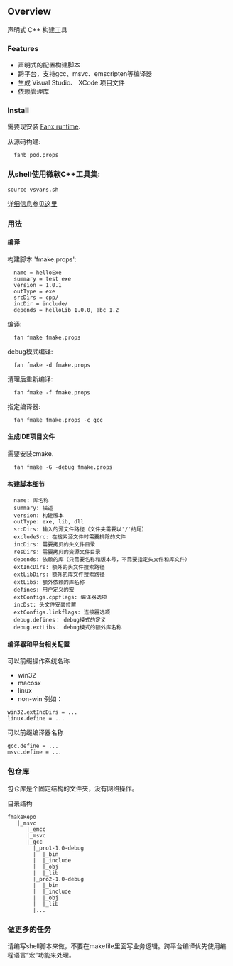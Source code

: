 
## Overview

声明式 C++ 构建工具

### Features

- 声明式的配置构建脚本
- 跨平台，支持gcc、msvc、emscripten等编译器
- 生成 Visual Studio、 XCode 项目文件
- 依赖管理库


### Install

需要现安装 [Fanx runtime](https://github.com/fanx-dev/fanx/blob/master/doc/QuickStart.md).

从源码构建:
```
  fanb pod.props
```

### 从shell使用微软C++工具集:
```
source vsvars.sh
```
[详细信息参见这里](https://learn.microsoft.com/en-us/cpp/build/building-on-the-command-line?view=msvc-170)

### 用法

#### 编译

构建脚本 'fmake.props':
```
  name = helloExe
  summary = test exe
  version = 1.0.1
  outType = exe
  srcDirs = cpp/
  incDir = include/
  depends = helloLib 1.0.0, abc 1.2
```
编译:
```
  fan fmake fmake.props
```
debug模式编译:
```
  fan fmake -d fmake.props
```
清理后重新编译:
```
  fan fmake -f fmake.props
```
指定编译器:
```
  fan fmake fmake.props -c gcc
```

#### 生成IDE项目文件
需要安装cmake.
```
  fan fmake -G -debug fmake.props
```

#### 构建脚本细节

```
  name: 库名称
  summary: 描述
  version: 构建版本
  outType: exe, lib, dll
  srcDirs: 输入的源文件路径（文件夹需要以'/'结尾）
  excludeSrc: 在搜索源文件时需要排除的文件
  incDirs: 需要拷贝的头文件目录
  resDirs: 需要拷贝的资源文件目录
  depends: 依赖的库（只需要名称和版本号，不需要指定头文件和库文件）
  extIncDirs: 额外的头文件搜索路径
  extLibDirs: 额外的库文件搜索路径
  extLibs: 额外依赖的库名称
  defines: 用户定义的宏
  extConfigs.cppflags: 编译器选项
  incDst: 头文件安装位置
  extConfigs.linkflags: 连接器选项
  debug.defines： debug模式的定义
  debug.extLibs： debug模式的额外库名称
```

#### 编译器和平台相关配置
可以前缀操作系统名称
- win32
- macosx
- linux
- non-win
例如：
```
win32.extIncDirs = ...
linux.define = ...
```

可以前缀编译器名称
```
gcc.define = ...
msvc.define = ...
```


### 包仓库

包仓库是个固定结构的文件夹，没有网络操作。

目录结构
```
fmakeRepo
   |_msvc
      |_emcc
      |_msvc
      |_gcc
        |_pro1-1.0-debug
        |  |_bin
        |  |_include
        |  |_obj
        |  |_lib
        |_pro2-1.0-debug
        |  |_bin
        |  |_include
        |  |_obj
        |  |_lib
        |...

```


### 做更多的任务

请编写shell脚本来做，不要在makefile里面写业务逻辑。跨平台编译优先使用编程语言“宏”功能来处理。
